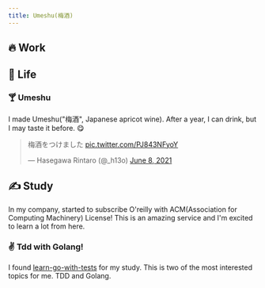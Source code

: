 ```yaml
---
title: Umeshu(梅酒) 
---
```

## 🔥 Work
## 🌱 Life
### 🍸 Umeshu
I made Umeshu("梅酒", Japanese apricot wine). After a year, I can drink, but I may taste it before. 😋
<blockquote class="twitter-tweet"><p lang="ja" dir="ltr">梅酒をつけました <a href="https://t.co/PJ843NFyoY">pic.twitter.com/PJ843NFyoY</a></p>&mdash; Hasegawa Rintaro (@_h13o) <a href="https://twitter.com/_h13o/status/1402232038300602368?ref_src=twsrc%5Etfw">June 8, 2021</a></blockquote> <script async src="https://platform.twitter.com/widgets.js" charset="utf-8"></script>

## ✍ Study
In my company, started to subscribe O'reilly with ACM(Association for Computing Machinery) License! This is an amazing service and I'm excited to learn a lot from here.

### ✌️ Tdd with Golang!
I found [learn-go-with-tests](https://github.com/quii/learn-go-with-tests) for my study.
This is two of the most interested topics for me. TDD and Golang. 